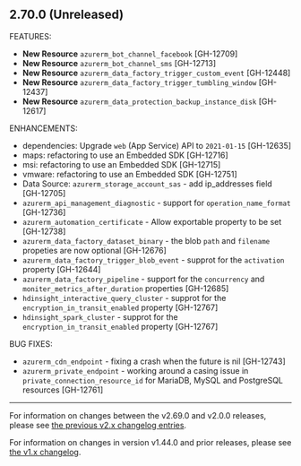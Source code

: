 ## 2.70.0 (Unreleased)

FEATURES:

* **New Resource** `azurerm_bot_channel_facebook` [GH-12709]
* **New Resource** `azurerm_bot_channel_sms` [GH-12713]
* **New Resource** `azurerm_data_factory_trigger_custom_event` [GH-12448]
* **New Resource** `azurerm_data_factory_trigger_tumbling_window` [GH-12437]
* **New Resource** `azurerm_data_protection_backup_instance_disk` [GH-12617]

ENHANCEMENTS:

* dependencies: Upgrade `web` (App Service) API to `2021-01-15` [GH-12635]
* maps: refactoring to use an Embedded SDK [GH-12716]
* msi: refactoring to use an Embedded SDK [GH-12715]
* vmware: refactoring to use an Embedded SDK [GH-12751]
* Data Source: `azurerm_storage_account_sas` - add ip_addresses field [GH-12705]
* `azurerm_api_management_diagnostic` - support for `operation_name_format` [GH-12736]
* `azurerm_automation_certificate` - Allow exportable property to be set [GH-12738]
* `azurerm_data_factory_dataset_binary` - the blob `path` and `filename` propeties are now optional [GH-12676]
* `azurerm_data_factory_trigger_blob_event` - supprot for the `activation` property [GH-12644]
* `azurerm_data_factory_pipeline` - support for the `concurrency` and `moniter_metrics_after_duration` properties [GH-12685]
* `hdinsight_interactive_query_cluster` - supprot for the `encryption_in_transit_enabled` property [GH-12767]
* `hdinsight_spark_cluster` - supprot for the `encryption_in_transit_enabled` property [GH-12767]

BUG FIXES:

* `azurerm_cdn_endpoint` - fixing a crash when the future is nil [GH-12743]
* `azurerm_private_endpoint` - working around a casing issue in `private_connection_resource_id` for MariaDB, MySQL and PostgreSQL resources [GH-12761]

---

For information on changes between the v2.69.0 and v2.0.0 releases, please see [the previous v2.x changelog entries](https://github.com/terraform-providers/terraform-provider-azurerm/blob/master/CHANGELOG-v2.md).

For information on changes in version v1.44.0 and prior releases, please see [the v1.x changelog](https://github.com/terraform-providers/terraform-provider-azurerm/blob/master/CHANGELOG-v1.md).
